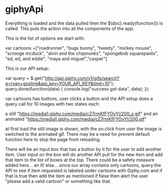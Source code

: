 # giphyApi

Everything is loaded and the data pulled then the $(doc).ready(function()) is called. This puts the action into all the components of the app. 

This is the list of options we start with:

var cartoons =["roadrunner", "bugs bunny", "tweety", "mickey mouse", "scrooge mcduck", "alvin and the chipmunks", "spongebob squarepants", "ed, ed, and eddie", "maya and miguel","casper"]

This is our API setup:

var query = $.get("http://api.giphy.com/v1/gifs/search?q=ryan+gosling&api_key=YOUR_API_KEY&limit=10");
query.done(function(data) { console.log("success got data", data); });

var cartoons has buttons, user clicks a button and the API setup does a query call for 10 images with two states each:

a still
"https://media1.giphy.com/media/cZ7rmKfFYOvYI/200_s.gif"
and an animated
"https://media1.giphy.com/media/cZ7rmKfFYOvYI/200.gif"

at first load the still image is shown, with the on.click from user the image is switched to the animated gif. There may be a need for prevent default function here to stop the page from reloading.

There will be an input box that has a button by it for the user to add another item. User input on the box will do another API pull for the new item and add that item to the list of boxes at the top. There could be a safety measure added here... an if/ else... since our array contains only cartoons, query the API to see if item requested is labeled under cartoons with Giphy.com and if that is true then add the item as mentioned if false then alert the user "please add a valid cartoon" or something like that.

